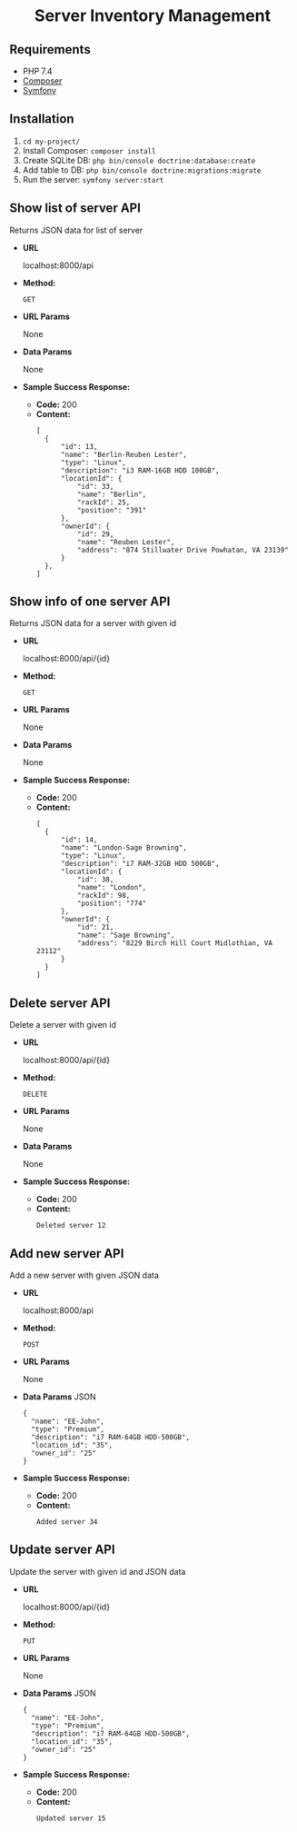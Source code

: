<h1 align="center">Server Inventory Management</h1>

Requirements
----
* PHP 7.4
* [Composer](https://getcomposer.org/download/)
* [Symfony](https://symfony.com/download)

Installation
----
1. `cd my-project/`
2. Install Composer: `composer install`
3. Create SQLite DB: `php bin/console doctrine:database:create`
4. Add table to DB: `php bin/console doctrine:migrations:migrate`
3. Run the server: `symfony server:start`

Show list of server API
----
Returns JSON data for list of server

* **URL**

  localhost:8000/api

* **Method:**

  `GET`
  
* **URL Params**
 
  None
    
* **Data Params**

  None

* **Sample Success Response:**

  * **Code:** 200 <br />
  * **Content:** 
    ```
    [ 
      {
          "id": 13,
          "name": "Berlin-Reuben Lester",
          "type": "Linux",
          "description": "i3 RAM-16GB HDD 100GB",
          "locationId": {
              "id": 33,
              "name": "Berlin",
              "rackId": 25,
              "position": "391"
          },
          "ownerId": {
              "id": 29,
              "name": "Reuben Lester",
              "address": "874 Stillwater Drive Powhatan, VA 23139"
          }
      },
    ]
    ```
Show info of one server API
----
Returns JSON data for a server with given id

* **URL**

  localhost:8000/api/{id}

* **Method:**

  `GET`
  
* **URL Params**
 
  None
    
* **Data Params**

  None

* **Sample Success Response:**

  * **Code:** 200 <br />
  * **Content:** 
    ```
    [
      {
          "id": 14,
          "name": "London-Sage Browning",
          "type": "Linux",
          "description": "i7 RAM-32GB HDD 500GB",
          "locationId": {
              "id": 38,
              "name": "London",
              "rackId": 98,
              "position": "774"
          },
          "ownerId": {
              "id": 21,
              "name": "Sage Browning",
              "address": "8229 Birch Hill Court Midlothian, VA 23112"
          }
      }
    ]
    ```
Delete server API
----
Delete a server with given id

* **URL**

  localhost:8000/api/{id}

* **Method:**

  `DELETE`
  
* **URL Params**
 
  None
    
* **Data Params**

  None

* **Sample Success Response:**

  * **Code:** 200 <br />
  * **Content:** 
    ```
    Deleted server 12
    ```
Add new server API
----
Add a new server with given JSON data

* **URL**

  localhost:8000/api

* **Method:**

  `POST`
  
* **URL Params**
 
  None
    
* **Data Params**
  JSON
  ```
  {
    "name": "EE-John",
    "type": "Premium",
    "description": "i7 RAM-64GB HDD-500GB",
    "location_id": "35",
    "owner_id": "25"
  }
  ```
 
* **Sample Success Response:**

  * **Code:** 200 <br />
  * **Content:** 
    ```
    Added server 34
    ```
Update server API
----
Update the server with given id and JSON data

* **URL**

  localhost:8000/api/{id}

* **Method:**

  `PUT`
  
* **URL Params**
 
  None
    
* **Data Params**
  JSON
  ```
  {
    "name": "EE-John",
    "type": "Premium",
    "description": "i7 RAM-64GB HDD-500GB",
    "location_id": "35",
    "owner_id": "25"
  }
  ```
 
* **Sample Success Response:**

  * **Code:** 200 <br />
  * **Content:** 
    ```
    Updated server 15
    ```
